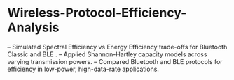 # Wireless-Protocol-Efficiency-Analysis
– Simulated Spectral Efficiency vs Energy Efficiency trade-offs for Bluetooth Classic and BLE . 
– Applied Shannon-Hartley capacity models across varying transmission powers. 
– Compared Bluetooth and BLE protocols for efficiency in low-power, high-data-rate applications.

